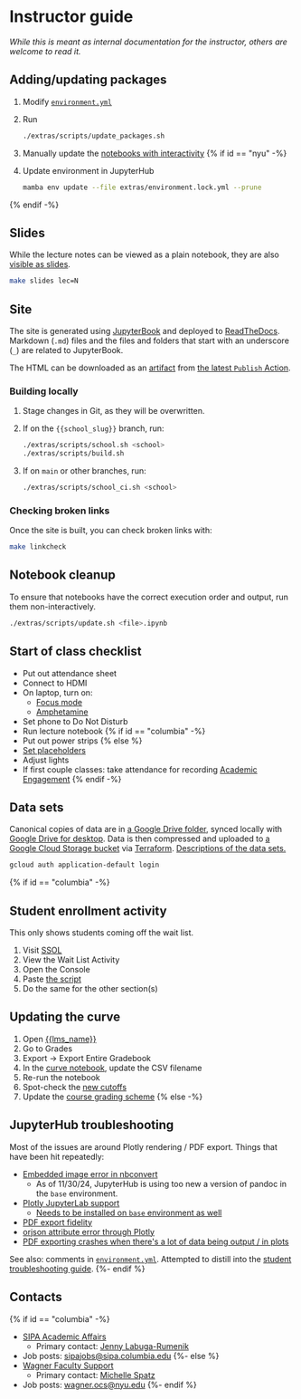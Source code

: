 # Instructor guide

_While this is meant as internal documentation for the instructor, others are welcome to read it._

## Adding/updating packages

1. Modify [`environment.yml`](https://github.com/afeld/python-public-policy/blob/main/extras/environment.yml)
1. Run

   ```sh
   ./extras/scripts/update_packages.sh
   ```

1. Manually update the [notebooks with interactivity](https://github.com/afeld/python-public-policy/blob/main/extras/scripts/interactive_check.sh)
{% if id == "nyu" -%}
1. Update environment in JupyterHub

   ```sh
   mamba env update --file extras/environment.lock.yml --prune
   ```
{% endif -%}

## Slides

While the lecture notes can be viewed as a plain notebook, they are also [visible as slides](https://nbconvert.readthedocs.io/en/latest/usage.html#reveal-js-html-slideshow).

```sh
make slides lec=N
```

## Site

The site is generated using [JupyterBook](https://jupyterbook.org/) and deployed to [ReadTheDocs](https://readthedocs.org/). Markdown (`.md`) files and the files and folders that start with an underscore (`_`) are related to JupyterBook.

The HTML can be downloaded as an [artifact](https://docs.github.com/en/actions/writing-workflows/choosing-what-your-workflow-does/storing-and-sharing-data-from-a-workflow) from [the latest `Publish` Action](https://github.com/afeld/python-public-policy/actions/workflows/publish.yml).

### Building locally

1. Stage changes in Git, as they will be overwritten.
1. If on the `{{school_slug}}` branch, run:

   ```sh
   ./extras/scripts/school.sh <school>
   ./extras/scripts/build.sh
   ```

1. If on `main` or other branches, run:

   ```sh
   ./extras/scripts/school_ci.sh <school>
   ```

### Checking broken links

Once the site is built, you can check broken links with:

```sh
make linkcheck
```

## Notebook cleanup

To ensure that notebooks have the correct execution order and output, run them non-interactively.

```sh
./extras/scripts/update.sh <file>.ipynb
```

## Start of class checklist

- Put out attendance sheet
- Connect to HDMI
- On laptop, turn on:
  - [Focus mode](https://support.apple.com/guide/mac-help/set-up-a-focus-to-stay-on-task-mchl613dc43f/mac)
  - [Amphetamine](https://apps.apple.com/us/app/amphetamine/id937984704?mt=12)
- Set phone to Do Not Disturb
- Run lecture notebook
{% if id == "columbia" -%}
- Put out power strips
{% else %}
- [Set placeholders](https://settings-spring.rcnyu.org/)
- Adjust lights
- If first couple classes: take attendance for recording [Academic Engagement](https://www.nyu.edu/students/student-information-and-resources/registration-records-and-graduation/albert-help/training/faculty/academic-engagement.html)
{% endif -%}

## Data sets

Canonical copies of data are in [a Google Drive folder](https://drive.google.com/drive/folders/1oCKV6NfvGO007aynTmSSbr1kzqXi4dHV), synced locally with [Google Drive for desktop](https://support.google.com/a/users/answer/9965580). Data is then compressed and uploaded to [a Google Cloud Storage bucket](https://console.cloud.google.com/storage/browser/python-public-policy/data) via [Terraform](https://github.com/afeld/python-public-policy/tree/main/extras/terraform). [Descriptions of the data sets.](https://github.com/afeld/python-public-policy/blob/main/extras/terraform/data.tf)

```sh
gcloud auth application-default login
```

{% if id == "columbia" -%}
## Student enrollment activity

This only shows students coming off the wait list.

1. Visit [SSOL](https://ssol.columbia.edu)
1. View the Wait List Activity
1. Open the Console
1. Paste [the script](https://github.com/afeld/python-public-policy/blob/main/extras/scripts/ssol.js)
1. Do the same for the other section(s)

## Updating the curve

1. Open [{{lms_name}}]({{lms_url}})
1. Go to Grades
1. Export -> Export Entire Gradebook
1. In the [curve notebook](../curve.ipynb), update the CSV filename
1. Re-run the notebook
1. Spot-check the [new cutoffs](../curve.ipynb#new-cutoffs)
1. Update the [course grading scheme](https://community.canvaslms.com/t5/Instructor-Guide/How-do-I-enable-a-grading-scheme-for-a-course/ta-p/1042)
{% else -%}
## JupyterHub troubleshooting

Most of the issues are around Plotly rendering / PDF export. Things that have been hit repeatedly:

- [Embedded image error in nbconvert](https://github.com/jupyter/nbconvert/issues/2173)
  - As of 11/30/24, JupyterHub is using too new a version of pandoc in the `base` environment.
- [Plotly JupyterLab support](https://plotly.com/python/getting-started/#JupyterLab-Support)
  - [Needs to be installed on `base` environment as well](https://blog.afeld.me/getting-plotly-to-work-in-hosted-jupyterhub-26692f5ef2be)
- [PDF export fidelity](https://github.com/jupyterlab/jupyterlab/issues/12113)
- [orjson attribute error through Plotly](https://github.com/plotly/plotly.py/issues/3567)
- [PDF exporting crashes when there's a lot of data being output / in plots](../assignments.md#pdf-export)

See also: comments in [`environment.yml`](https://github.com/afeld/python-public-policy/blob/main/extras/environment.yml). Attempted to distill into the [student troubleshooting guide](../assignments.md#pdf-export).
{%- endif %}

## Contacts

{% if id == "columbia" -%}
- [SIPA Academic Affairs](mailto:sipa_academicaffairs@sipa.columbia.edu)
  - Primary contact: [Jenny Labuga-Rumenik](mailto:jl5701@columbia.edu)
- Job posts: sipajobs@sipa.columbia.edu
{%- else %}
- [Wagner Faculty Support](mailto:wagner.facultysupport@nyu.edu)
  - Primary contact: [Michelle Spatz](mailto:michelle.spatz@nyu.edu)
- Job posts: wagner.ocs@nyu.edu
{%- endif %}
